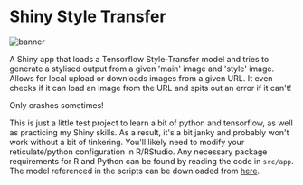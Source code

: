 # Shiny Style Transfer

![banner]("src/app/www/banner.jpg")

A Shiny app that loads a Tensorflow Style-Transfer model and tries to generate a stylised output from a given 'main' image and 'style' image. Allows for local upload or downloads images from a given URL. It even checks if it can load an image from the URL and spits out an error if it can't!

Only crashes sometimes! 

This is just a little test project to learn a bit of python and tensorflow, as well as practicing my Shiny skills. As a result, it's a bit janky and probably won't work without a bit of tinkering. You'll likely need to modify your reticulate/python configuration in R/RStudio. Any necessary package requirements for R and Python can be found by reading the code in `src/app`. 
The model referenced in the scripts can be downloaded from [here](https://tfhub.dev/google/magenta/arbitrary-image-stylization-v1-256/2). 
